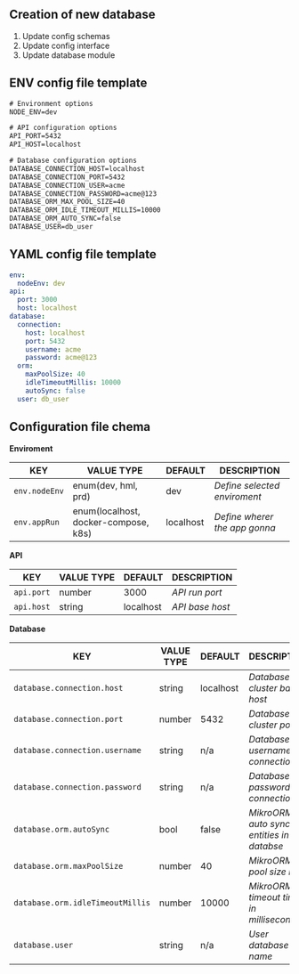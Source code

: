 ## Creation of new database

1. Update config schemas
2. Update config interface
3. Update database module

## ENV config file template

```txt
# Environment options
NODE_ENV=dev

# API configuration options
API_PORT=5432
API_HOST=localhost

# Database configuration options
DATABASE_CONNECTION_HOST=localhost
DATABASE_CONNECTION_PORT=5432
DATABASE_CONNECTION_USER=acme
DATABASE_CONNECTION_PASSWORD=acme@123
DATABASE_ORM_MAX_POOL_SIZE=40
DATABASE_ORM_IDLE_TIMEOUT_MILLIS=10000
DATABASE_ORM_AUTO_SYNC=false
DATABASE_USER=db_user
```

## YAML config file template

```yaml
env:
  nodeEnv: dev
api:
  port: 3000
  host: localhost
database:
  connection:
    host: localhost
    port: 5432
    username: acme
    password: acme@123
  orm:
    maxPoolSize: 40
    idleTimeoutMillis: 10000
    autoSync: false
  user: db_user
```

## Configuration file chema

**Enviroment** 

| KEY           | VALUE TYPE                           | DEFAULT   | DESCRIPTION                   |
|---------------|--------------------------------------|-----------|-------------------------------|
| `env.nodeEnv` | enum(dev, hml, prd)                  | dev       | *Define selected enviroment*  |
| `env.appRun`  | enum(localhost, docker-compose, k8s) | localhost | *Define wherer the app gonna* |

**API**

| KEY           | VALUE TYPE | DEFAULT   | DESCRIPTION     |
|---------------|------------|-----------|-----------------|
| `api.port`    | number     | 3000      | *API run port*  |
| `api.host`    | string     | localhost | *API base host* |

**Database**

| KEY                             | VALUE TYPE | DEFAULT   | DESCRIPTION                              |
|---------------------------------|------------|-----------|------------------------------------------|
| `database.connection.host`      | string     | localhost | *Database cluster base host*             |
| `database.connection.port`      | number     | 5432      | *Database cluster port*                  |
| `database.connection.username`  | string     | n/a       | *Database username connection*           |
| `database.connection.password`  | string     | n/a       | *Database password connection*           |
| `database.orm.autoSync`         | bool       | false     | *MikroORM auto sync entities in databse* |
| `database.orm.maxPoolSize`      | number     | 40        | *MikroORM pool size limit*               |
| `database.orm.idleTimeoutMillis`| number     | 10000     | *MikroORM timeout time in milliseconds*  |
| `database.user`                 | string     | n/a       | *User database name*                     |